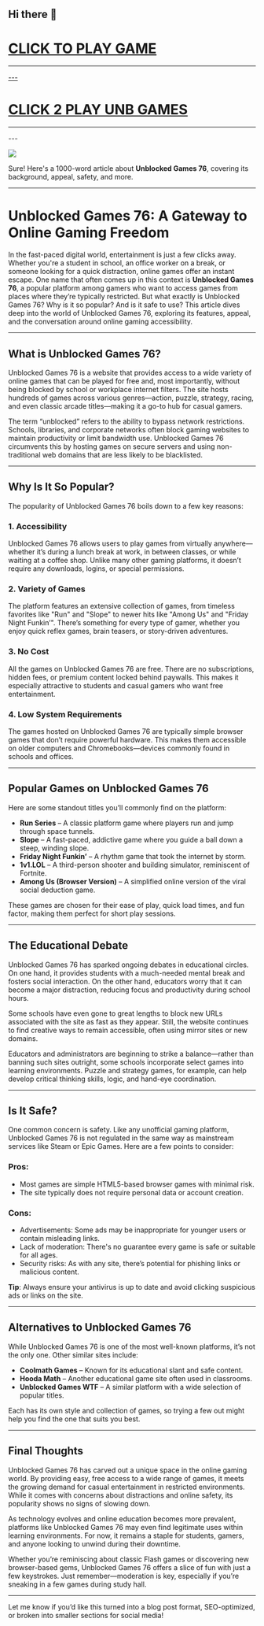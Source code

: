 ## Hi there 👋

<h1><a href="https://lesson3.guru">CLICK TO PLAY GAME</h1>
<HR>---
<H1><a href="https://lessons1.guru">CLICK 2 PLAY UNB GAMES</a></H1>
<HR>---

<a href="https://lessons1.guru"><img src="https://clearcache.store/games.png"></a>

Sure! Here's a 1000-word article about **Unblocked Games 76**, covering its background, appeal, safety, and more.

---

# Unblocked Games 76: A Gateway to Online Gaming Freedom

In the fast-paced digital world, entertainment is just a few clicks away. Whether you're a student in school, an office worker on a break, or someone looking for a quick distraction, online games offer an instant escape. One name that often comes up in this context is **Unblocked Games 76**, a popular platform among gamers who want to access games from places where they’re typically restricted. But what exactly is Unblocked Games 76? Why is it so popular? And is it safe to use? This article dives deep into the world of Unblocked Games 76, exploring its features, appeal, and the conversation around online gaming accessibility.

---

## What is Unblocked Games 76?

Unblocked Games 76 is a website that provides access to a wide variety of online games that can be played for free and, most importantly, without being blocked by school or workplace internet filters. The site hosts hundreds of games across various genres—action, puzzle, strategy, racing, and even classic arcade titles—making it a go-to hub for casual gamers.

The term “unblocked” refers to the ability to bypass network restrictions. Schools, libraries, and corporate networks often block gaming websites to maintain productivity or limit bandwidth use. Unblocked Games 76 circumvents this by hosting games on secure servers and using non-traditional web domains that are less likely to be blacklisted.

---

## Why Is It So Popular?

The popularity of Unblocked Games 76 boils down to a few key reasons:

### 1. **Accessibility**
Unblocked Games 76 allows users to play games from virtually anywhere—whether it’s during a lunch break at work, in between classes, or while waiting at a coffee shop. Unlike many other gaming platforms, it doesn’t require any downloads, logins, or special permissions.

### 2. **Variety of Games**
The platform features an extensive collection of games, from timeless favorites like "Run" and "Slope" to newer hits like "Among Us" and "Friday Night Funkin’". There’s something for every type of gamer, whether you enjoy quick reflex games, brain teasers, or story-driven adventures.

### 3. **No Cost**
All the games on Unblocked Games 76 are free. There are no subscriptions, hidden fees, or premium content locked behind paywalls. This makes it especially attractive to students and casual gamers who want free entertainment.

### 4. **Low System Requirements**
The games hosted on Unblocked Games 76 are typically simple browser games that don’t require powerful hardware. This makes them accessible on older computers and Chromebooks—devices commonly found in schools and offices.

---

## Popular Games on Unblocked Games 76

Here are some standout titles you’ll commonly find on the platform:

- **Run Series** – A classic platform game where players run and jump through space tunnels.
- **Slope** – A fast-paced, addictive game where you guide a ball down a steep, winding slope.
- **Friday Night Funkin’** – A rhythm game that took the internet by storm.
- **1v1.LOL** – A third-person shooter and building simulator, reminiscent of Fortnite.
- **Among Us (Browser Version)** – A simplified online version of the viral social deduction game.

These games are chosen for their ease of play, quick load times, and fun factor, making them perfect for short play sessions.

---

## The Educational Debate

Unblocked Games 76 has sparked ongoing debates in educational circles. On one hand, it provides students with a much-needed mental break and fosters social interaction. On the other hand, educators worry that it can become a major distraction, reducing focus and productivity during school hours.

Some schools have even gone to great lengths to block new URLs associated with the site as fast as they appear. Still, the website continues to find creative ways to remain accessible, often using mirror sites or new domains.

Educators and administrators are beginning to strike a balance—rather than banning such sites outright, some schools incorporate select games into learning environments. Puzzle and strategy games, for example, can help develop critical thinking skills, logic, and hand-eye coordination.

---

## Is It Safe?

One common concern is safety. Like any unofficial gaming platform, Unblocked Games 76 is not regulated in the same way as mainstream services like Steam or Epic Games. Here are a few points to consider:

### Pros:
- Most games are simple HTML5-based browser games with minimal risk.
- The site typically does not require personal data or account creation.

### Cons:
- Advertisements: Some ads may be inappropriate for younger users or contain misleading links.
- Lack of moderation: There's no guarantee every game is safe or suitable for all ages.
- Security risks: As with any site, there’s potential for phishing links or malicious content.

**Tip**: Always ensure your antivirus is up to date and avoid clicking suspicious ads or links on the site.

---

## Alternatives to Unblocked Games 76

While Unblocked Games 76 is one of the most well-known platforms, it’s not the only one. Other similar sites include:

- **Coolmath Games** – Known for its educational slant and safe content.
- **Hooda Math** – Another educational game site often used in classrooms.
- **Unblocked Games WTF** – A similar platform with a wide selection of popular titles.

Each has its own style and collection of games, so trying a few out might help you find the one that suits you best.

---

## Final Thoughts

Unblocked Games 76 has carved out a unique space in the online gaming world. By providing easy, free access to a wide range of games, it meets the growing demand for casual entertainment in restricted environments. While it comes with concerns about distractions and online safety, its popularity shows no signs of slowing down.

As technology evolves and online education becomes more prevalent, platforms like Unblocked Games 76 may even find legitimate uses within learning environments. For now, it remains a staple for students, gamers, and anyone looking to unwind during their downtime.

Whether you’re reminiscing about classic Flash games or discovering new browser-based gems, Unblocked Games 76 offers a slice of fun with just a few keystrokes. Just remember—moderation is key, especially if you’re sneaking in a few games during study hall.

---

Let me know if you’d like this turned into a blog post format, SEO-optimized, or broken into smaller sections for social media!
